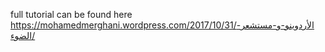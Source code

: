 full tutorial can be found here 
https://mohamedmerghani.wordpress.com/2017/10/31/الأردوينو-و-مستشعر-الضوء/
